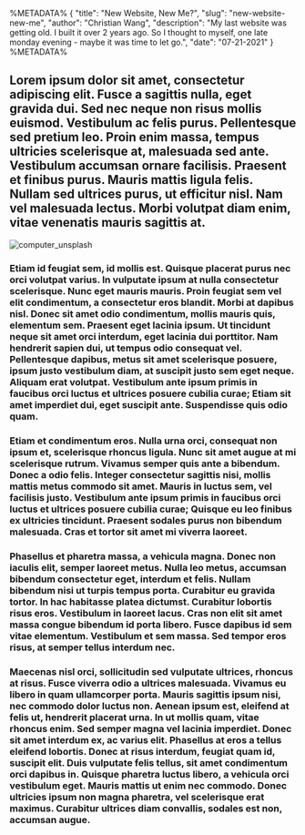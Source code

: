 %METADATA%
{
	"title": "New Website, New Me?",
	"slug": "new-website-new-me",
	"author": "Christian Wang",
	"description": "My last website was getting old. I built it over 2 years ago. So I thought to myself, one late monday evening - maybe it was time to let go.",
	"date": "07-21-2021"
}
%METADATA%

## Lorem ipsum dolor sit amet, consectetur adipiscing elit. Fusce a sagittis nulla, eget gravida dui. Sed nec neque non risus mollis euismod. Vestibulum ac felis purus. Pellentesque sed pretium leo. Proin enim massa, tempus ultricies scelerisque at, malesuada sed ante. Vestibulum accumsan ornare facilisis. Praesent et finibus purus. Mauris mattis ligula felis. Nullam sed ultrices purus, ut efficitur nisl. Nam vel malesuada lectus. Morbi volutpat diam enim, vitae venenatis mauris sagittis at.

<img src="https://images.unsplash.com/photo-1498050108023-c5249f4df085?ixid=MnwxMjA3fDB8MHxwaG90by1wYWdlfHx8fGVufDB8fHx8&ixlib=rb-1.2.1&auto=format&fit=crop&w=1504&q=80" alt="computer_unsplash">

### Etiam id feugiat sem, id mollis est. Quisque placerat purus nec orci volutpat varius. In vulputate ipsum at nulla consectetur scelerisque. Nunc eget mauris mauris. Proin feugiat sem vel elit condimentum, a consectetur eros blandit. Morbi at dapibus nisl. Donec sit amet odio condimentum, mollis mauris quis, elementum sem. Praesent eget lacinia ipsum. Ut tincidunt neque sit amet orci interdum, eget lacinia dui porttitor. Nam hendrerit sapien dui, ut tempus odio consequat vel. Pellentesque dapibus, metus sit amet scelerisque posuere, ipsum justo vestibulum diam, at suscipit justo sem eget neque. Aliquam erat volutpat. Vestibulum ante ipsum primis in faucibus orci luctus et ultrices posuere cubilia curae; Etiam sit amet imperdiet dui, eget suscipit ante. Suspendisse quis odio quam.

### Etiam et condimentum eros. Nulla urna orci, consequat non ipsum et, scelerisque rhoncus ligula. Nunc sit amet augue at mi scelerisque rutrum. Vivamus semper quis ante a bibendum. Donec a odio felis. Integer consectetur sagittis nisi, mollis mattis metus commodo sit amet. Mauris in luctus sem, vel facilisis justo. Vestibulum ante ipsum primis in faucibus orci luctus et ultrices posuere cubilia curae; Quisque eu leo finibus ex ultricies tincidunt. Praesent sodales purus non bibendum malesuada. Cras et tortor sit amet mi viverra laoreet.

### Phasellus et pharetra massa, a vehicula magna. Donec non iaculis elit, semper laoreet metus. Nulla leo metus, accumsan bibendum consectetur eget, interdum et felis. Nullam bibendum nisi ut turpis tempus porta. Curabitur eu gravida tortor. In hac habitasse platea dictumst. Curabitur lobortis risus eros. Vestibulum in laoreet lacus. Cras non elit sit amet massa congue bibendum id porta libero. Fusce dapibus id sem vitae elementum. Vestibulum et sem massa. Sed tempor eros risus, at semper tellus interdum nec.

### Maecenas nisl orci, sollicitudin sed vulputate ultrices, rhoncus at risus. Fusce viverra odio a ultrices malesuada. Vivamus eu libero in quam ullamcorper porta. Mauris sagittis ipsum nisi, nec commodo dolor luctus non. Aenean ipsum est, eleifend at felis ut, hendrerit placerat urna. In ut mollis quam, vitae rhoncus enim. Sed semper magna vel lacinia imperdiet. Donec sit amet interdum ex, ac varius elit. Phasellus at eros a tellus eleifend lobortis. Donec at risus interdum, feugiat quam id, suscipit elit. Duis vulputate felis tellus, sit amet condimentum orci dapibus in. Quisque pharetra luctus libero, a vehicula orci vestibulum eget. Mauris mattis ut enim nec commodo. Donec ultricies ipsum non magna pharetra, vel scelerisque erat maximus. Curabitur ultrices diam convallis, sodales est non, accumsan augue.


